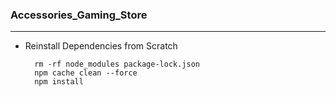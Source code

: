 
### Accessories_Gaming_Store

---
- Reinstall Dependencies from Scratch

        rm -rf node_modules package-lock.json
        npm cache clean --force
        npm install